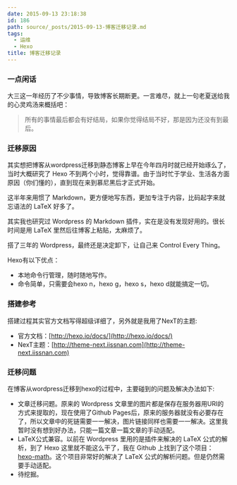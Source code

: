```yaml
---
date: 2015-09-13 23:18:38
id: 186
path: source/_posts/2015-09-13-博客迁移记录.md
tags:
  - 运维
  - Hexo
title: 博客迁移记录
---
```


### 一点闲话

大三这一年经历了不少事情，导致博客长期断更。一言难尽，就上一句老夏送给我的心灵鸡汤来概括吧：

> 所有的事情最后都会有好结局，如果你觉得结局不好，那是因为还没有到最后。

### 迁移原因

其实想把博客从wordpress迁移到静态博客上早在今年四月时就已经开始琢么了，当时大概研究了 Hexo 不到两个小时，觉得靠谱。由于当时忙于学业、生活各方面原因（你们懂的），直到现在来到慕尼黑后才正式开始。

<!-- more -->

这半年来用惯了 Markdown，更方便地写东西，更加专注于内容，比码起字来就忘语法的 LaTeX 好多了。

其实我也研究过 Wordpress 的 Markdown 插件，实在是没有发现好用的。很长时间是用 LaTeX 里然后往博客上粘贴，太麻烦了。

搭了三年的 Wordpress，最终还是决定卸下，让自己来 Control Every Thing。

Hexo有以下优点：

* 本地命令行管理，随时随地写作。
* 命令简单，只需要会hexo n，hexo g，hexo s，hexo d就能搞定一切。

### 搭建参考

搭建过程其实官方文档写得超级详细了，另外就是我用了NexT的主题:

- 官方文档：[http://hexo.io/docs/](http://hexo.io/docs/)
- NexT主题：[http://theme-next.iissnan.com](http://theme-next.iissnan.com)

### 迁移问题

在博客从wordpress迁移到hexo的过程中，主要碰到的问题及解决办法如下:

- 文章迁移问题。原来的 Wordpress 文章里的图片都是保存在服务器用URI的方式来提取的，现在使用了Github Pages后，原来的服务器就没有必要存在了，所以文章中的死链需要一一解决，图片链接同样也需要一一解决。这里我暂时没有想到好办法，只能一篇文章一篇文章的手动适配。
- LaTeX公式兼容。以前在 Wordpress 里用的是插件来解决的 LaTeX 公式的解析，到了 Hexo 这里就不能这么干了，我在 Github 上找到了这个项目：[hexo-math](https://github.com/akfish/hexo-math)。这个项目非常好的解决了 LaTeX 公式的解析问题。但是仍然需要手动适配。
- 待挖掘。